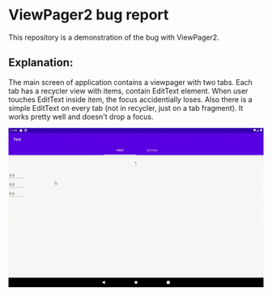 # ViewPager2 bug report
This repository is a demonstration of the bug with ViewPager2.
## Explanation:
The main screen of application contains a viewpager with two tabs. Each tab has a recycler view with items, contain EditText element.
When user touches EditText inside item, the focus accidentially loses.
Also there is a simple EditText on every tab (not in recycler, just on a tab fragment). It works pretty well and doesn't drop a focus.


![Proof](./Proof.gif)
